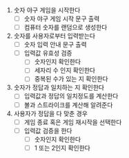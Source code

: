 1. 숫자 야구 게임을 시작한다
   - [ ] 숫자 야구 게임 시작 문구 출력
   - [ ] 컴퓨터 숫자를 랜덤으로 생성한다
2. 숫자를 사용자로부터 입력받는다
   - [ ] 숫자 입력 안내 문구 출력
   - [ ] 입력값 유효성 검증
     - [ ] 숫자인지 확인한다
     - [ ] 세자리 수 인지 확인한다
     - [ ] 중복된 수가 있는 지 확인한다
3. 숫자가 정답과 일치하는 지 확인한다
   - [ ] 입력값과 정답의 일치정도를 계산한다
   - [ ] 볼과 스트라이크를 계산해 알려준다
4. 사용자가 정답을 다 맞춘 경우
   - [ ] 게임 종료 혹은 게임 재시작을 선택한다
   - [ ] 입력값 검증을 한다
     - [ ] 숫자인지 확인한다
     - [ ] 1 또는 2인지 확인한다
